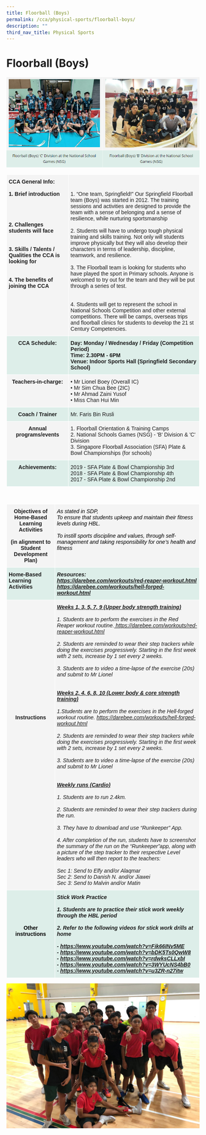 ```yaml
---
title: Floorball (Boys)
permalink: /cca/physical-sports/floorball-boys/
description: ""
third_nav_title: Physical Sports
---
```

# **Floorball (Boys)**

![](/images/floorbalheaderpic.png)

<table style="border-collapse:collapse;border-spacing:0" class="tg"><thead><tr><th style="background-color:#F4F4F4;border-color:#ffffff;border-style:solid;border-width:1px;font-family:Arial, sans-serif;font-size:14px;font-weight:bold;overflow:hidden;padding:10px 5px;text-align:left;vertical-align:top;word-break:normal">CCA General Info:<br><br>1. Brief introduction<br><br><br><br><br>2. Challenges students will face<br><br><span style="background-color:initial"><br>3. Skills / Talents / Qualities the CCA is looking for</span><br><br><br>4. The benefits of joining the CCA<br></th><th style="background-color:#F4F4F4;border-color:#ffffff;border-style:solid;border-width:1px;font-family:Arial, sans-serif;font-size:14px;font-weight:normal;overflow:hidden;padding:10px 5px;text-align:left;vertical-align:top;word-break:normal"><br><br>1. “One team, Springfield!”
Our Springfield Floorball team (Boys) was started in 2012. 
The training sessions and activities are designed to provide the team with a sense of belonging and a sense of resilience, while nurturing sportsmanship
<br><br>2. Students will have to undergo tough physical training and skills training. Not only will students improve physically but they will also develop their characters in terms of leadership, discipline, teamwork, and resilience.<br><br>3. The Floorball team is looking for students who have played the sport in Primary schools. Anyone is welcomed to try out for the team and they will be put through a series of test.<br><br><br>4. Students will get to represent the school in National Schools Competition and other external competitions. There will be camps, overseas trips and floorball clinics for students to develop the 21 st Century Competencies.</th></tr></thead><tbody><tr><td style="background-color:#DDEEE9;border-color:#ffffff;border-style:solid;border-width:1px;font-family:Arial, sans-serif;font-size:14px;font-weight:bold;overflow:hidden;padding:10px 5px;text-align:center;vertical-align:top;word-break:normal">CCA Schedule:<br></td><td style="background-color:#DDEEE9;border-color:#ffffff;border-style:solid;border-width:1px;font-family:Arial, sans-serif;font-size:14px;font-weight:bold;overflow:hidden;padding:10px 5px;text-align:left;vertical-align:top;word-break:normal">Day: Monday / Wednesday / Friday (Competition Period)<br>Time: 2.30PM - 6PM<br>Venue: Indoor Sports Hall (Springfield Secondary School)</td></tr><tr><td style="background-color:#F4F4F4;border-color:#ffffff;border-style:solid;border-width:1px;font-family:Arial, sans-serif;font-size:14px;font-weight:bold;overflow:hidden;padding:10px 5px;text-align:center;vertical-align:top;word-break:normal">Teachers-in-charge:</td><td style="background-color:#F4F4F4;border-color:#ffffff;border-style:solid;border-width:1px;font-family:Arial, sans-serif;font-size:14px;overflow:hidden;padding:10px 5px;text-align:left;vertical-align:top;word-break:normal">• Mr Lionel Boey (Overall IC)<br>• Mr Sim Chua Bee (2IC)<br>• Mr Ahmad Zaini Yusof<br>• Miss Chan Hui Min</td></tr><tr><td style="background-color:#DDEEE9;border-color:#ffffff;border-style:solid;border-width:1px;font-family:Arial, sans-serif;font-size:14px;font-weight:bold;overflow:hidden;padding:10px 5px;text-align:center;vertical-align:top;word-break:normal">Coach / Trainer<br></td><td style="background-color:#DDEEE9;border-color:#ffffff;border-style:solid;border-width:1px;font-family:Arial, sans-serif;font-size:14px;overflow:hidden;padding:10px 5px;text-align:left;vertical-align:top;word-break:normal">Mr. Faris Bin Rusli<br></td></tr><tr><td style="background-color:#F4F4F4;border-color:#ffffff;border-style:solid;border-width:1px;font-family:Arial, sans-serif;font-size:14px;font-weight:bold;overflow:hidden;padding:10px 5px;text-align:center;vertical-align:top;word-break:normal">Annual programs/events</td><td style="background-color:#F4F4F4;border-color:#ffffff;border-style:solid;border-width:1px;font-family:Arial, sans-serif;font-size:14px;overflow:hidden;padding:10px 5px;text-align:left;vertical-align:top;word-break:normal">1. Floorball Orientation &amp; Training Camps<br>2. National Schools Games (NSG) - 'B' Division &amp; 'C' Division<br>3. Singapore Floorball Association (SFA) Plate &amp; Bowl Championships (for schools)<br></td></tr><tr><td style="background-color:#DDEEE9;border-color:#ffffff;border-style:solid;border-width:1px;font-family:Arial, sans-serif;font-size:14px;font-weight:bold;overflow:hidden;padding:10px 5px;text-align:center;vertical-align:top;word-break:normal">Achievements:<br></td><td style="background-color:#DDEEE9;border-color:#ffffff;border-style:solid;border-width:1px;font-family:Arial, sans-serif;font-size:14px;overflow:hidden;padding:10px 5px;text-align:left;vertical-align:top;word-break:normal">2019 - SFA Plate &amp; Bowl Championship     3rd<br>2018 - SFA Plate &amp; Bowl Championship    4th<br>2017 - SFA Plate &amp; Bowl Championship    2nd</td></tr></tbody></table>

<br>

<table style="border-collapse:collapse;border-spacing:0" class="tg"><thead><tr><th style="background-color:#F4F4F4;border-color:#ffffff;border-style:solid;border-width:1px;font-family:Arial, sans-serif;font-size:14px;font-weight:bold;overflow:hidden;padding:10px 5px;text-align:center;vertical-align:top;word-break:normal">Objectives of Home-Based Learning Activities<br><br>(in alignment to Student Development Plan)</th><th style="background-color:#F4F4F4;border-color:#ffffff;border-style:solid;border-width:1px;font-family:Arial, sans-serif;font-size:14px;font-style:italic;font-weight:normal;overflow:hidden;padding:10px 5px;text-align:left;vertical-align:top;word-break:normal"><span style="color:black">As stated in SDP,</span><br><span style="color:black">To ensure that students upkeep and maintain their fitness levels during HBL.</span><br> <br><span style="color:black">To instill sports discipline and values, through self-management and taking responsibility for one’s health and fitness</span></th></tr></thead><tbody><tr><td style="background-color:#DDEEE9;border-color:#ffffff;border-style:solid;border-width:1px;font-family:Arial, sans-serif;font-size:14px;font-weight:bold;overflow:hidden;padding:10px 5px;text-align:left;vertical-align:top;word-break:normal">Home-Based Learning Activities<br></td><td style="background-color:#DDEEE9;border-color:#ffffff;border-style:solid;border-width:1px;font-family:Arial, sans-serif;font-size:14px;font-style:italic;font-weight:bold;overflow:hidden;padding:10px 5px;text-align:left;vertical-align:top;word-break:normal">Resources:<br><a href="https://darebee.com/workouts/red-reaper-workout.html">https://darebee.com/workouts/red-reaper-workout.html </a><a href="https://darebee.com/workouts/hell-forged-workout.html">https://darebee.com/workouts/hell-forged-workout.html</a></td></tr><tr><td style="background-color:#F4F4F4;border-color:#ffffff;border-style:solid;border-width:1px;font-family:Arial, sans-serif;font-size:14px;font-weight:bold;overflow:hidden;padding:10px 5px;text-align:center;vertical-align:top;word-break:normal"><br><br><br><br><br><br><br><br><br><br><br><br><br><br><br><br><br><br>Instructions</td><td style="background-color:#F4F4F4;border-color:#ffffff;border-style:solid;border-width:1px;font-family:Arial, sans-serif;font-size:14px;font-style:italic;overflow:hidden;padding:10px 5px;text-align:left;vertical-align:top;word-break:normal"><span style="font-weight:bold;font-style:italic;text-decoration:underline">Weeks 1, 3, 5, 7, 9 (Upper body strength training)</span><br><br>1. Students are to perform the exercises in the Red Reaper workout routine.<a href="https://springfieldsec.moe.edu.sg/cca/physical-sports/goog_1658908398" target="_blank" rel="noopener noreferrer"><span style="color:#BE9B30"> </span></a><a href="https://darebee.com/workouts/red-reaper-workout.html" target="_blank" rel="noopener noreferrer">https://darebee.com/workouts/red-reaper-workout.html</a><br><br>2. Students are reminded to wear their step trackers while doing the exercises progressively. Starting in the first week with 2 sets, increase by 1 set every 2 weeks.<br><br>3. Students are to video a time-lapse of the exercise (20s) and submit to Mr Lionel<br><br><br><span style="font-weight:bold;font-style:italic;text-decoration:underline">Weeks 2, 4, 6, 8, 10 (Lower body &amp; core strength training)</span><br><br>1.Students are to perform the exercises in the Hell-forged workout routine. <a href="https://darebee.com/workouts/hell-forged-workout.html" target="_blank" rel="noopener noreferrer">https://darebee.com/workouts/hell-forged-workout.html</a><br><br>2. Students are reminded to wear their step trackers while doing the exercises progressively. Starting in the first week with 2 sets, increase by 1 set every 2 weeks.<br><br>3. Students are to video a time-lapse of the exercise (20s) and submit to Mr Lionel<br><br><br><span style="font-weight:bold;text-decoration:underline">Weekly runs (Cardio)</span><br><br>1. <span style="font-style:italic">Students are to run 2.4km.</span><br><br>2. Students are reminded to wear their step trackers during the run.<br><br>3. They have to download and use “Runkeeper” App.<br><br>4. After completion of the run, students have to screenshot the summary of the run on the “Runkeeper”app, along with a picture of the step tracker to their respective Level leaders who will then report to the teachers:<br><br>Sec 1: Send to Elfy and/or Alaqmar<br>Sec 2: Send to Danish N. and/or Jiawei<br>Sec 3: Send to Malvin and/or Matin</td></tr><tr><td style="background-color:#DDEEE9;border-color:#ffffff;border-style:solid;border-width:1px;font-family:Arial, sans-serif;font-size:14px;font-weight:bold;overflow:hidden;padding:10px 5px;text-align:center;vertical-align:top;word-break:normal"><br><br><br><br><br><span style="color:#000">Other instructions</span></td><td style="background-color:#DDEEE9;border-color:#ffffff;border-style:solid;border-width:1px;font-family:Arial, sans-serif;font-size:14px;font-style:italic;font-weight:bold;overflow:hidden;padding:10px 5px;text-align:left;vertical-align:top;word-break:normal">Stick Work Practice<br><br>1. Students are to practice their stick work weekly through the HBL period<br><br>2. Refer to the following videos for stick work drills at home <br><br>- <a href="https://www.youtube.com/watch?v=Fik66INv5ME" target="_blank" rel="noopener noreferrer">https://www.youtube.com/watch?v=Fik66INv5ME</a><br>- <a href="https://www.youtube.com/watch?v=bDK5Ts0QwW8" target="_blank" rel="noopener noreferrer">https://www.youtube.com/watch?v=bDK5Ts0QwW8</a><br>- <a href="https://www.youtube.com/watch?v=rdwksCLLxbI" target="_blank" rel="noopener noreferrer">https://www.youtube.com/watch?v=rdwksCLLxbI</a><br>- <a href="https://www.youtube.com/watch?v=3WYUcNS4bB0" target="_blank" rel="noopener noreferrer">https://www.youtube.com/watch?v=3WYUcNS4bB0</a><br><span style="font-weight:normal;color:#000">- </span><a href="https://www.youtube.com/watch?v=u3ZR-n27itw" target="_blank" rel="noopener noreferrer">https://www.youtube.com/watch?v=u3ZR-n27itw</a></td></tr></tbody></table>

![](/images/WhatsApp%20Image%202020-10-20(5).jpeg)
